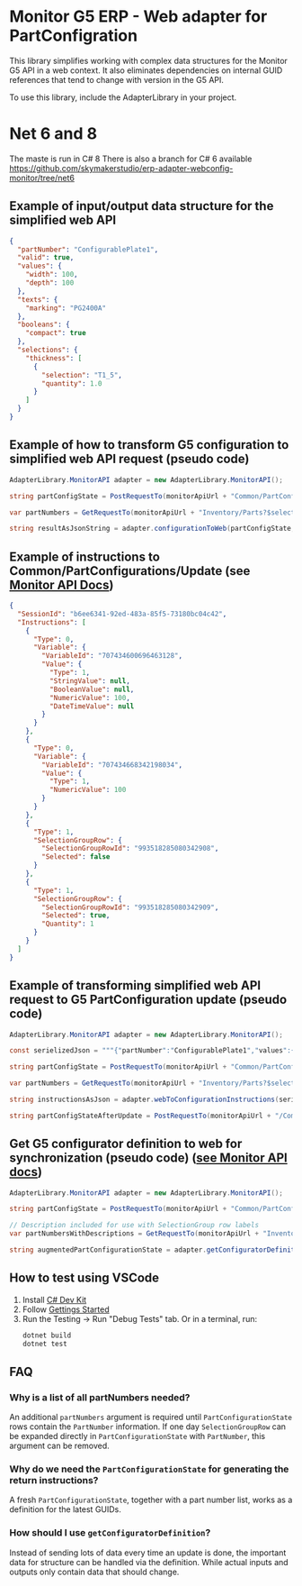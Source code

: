 # Monitor G5 ERP - Web adapter for PartConfigration

This library simplifies working with complex data structures for the Monitor G5 API in a web context. It also eliminates
dependencies on internal GUID references that tend to change with version in the G5 API.

To use this library, include the AdapterLibrary in your project.

# Net 6 and 8 
The maste is run in C# 8
There is also a branch for C# 6 available https://github.com/skymakerstudio/erp-adapter-webconfig-monitor/tree/net6


## Example of input/output data structure for the simplified web API

```json
{
  "partNumber": "ConfigurablePlate1",
  "valid": true,
  "values": {
    "width": 100,
    "depth": 100
  },
  "texts": {
    "marking": "PG2400A"
  },
  "booleans": {
    "compact": true
  },
  "selections": {
    "thickness": [
      {
        "selection": "T1_5",
        "quantity": 1.0
      }
    ]
  }
}
```

## Example of how to transform G5 configuration to simplified web API request (pseudo code)

```C#
AdapterLibrary.MonitorAPI adapter = new AdapterLibrary.MonitorAPI();

string partConfigState = PostRequestTo(monitorApiUrl + "Common/PartConfigurations/Get", args);

var partNumbers = GetRequestTo(monitorApiUrl + "Inventory/Parts?$select=Id,PartNumber", args);

string resultAsJsonString = adapter.configurationToWeb(partConfigState, partNumbers);
```

## Example of instructions to Common/PartConfigurations/Update (see [Monitor API Docs](https://api.monitor.se/api/Monitor.API.Common.Commands.PartConfigurations.UpdatePartConfiguration.html))

```json
{
  "SessionId": "b6ee6341-92ed-483a-85f5-73180bc04c42",
  "Instructions": [
    {
      "Type": 0,
      "Variable": {
        "VariableId": "707434600696463128",
        "Value": {
          "Type": 1,
          "StringValue": null,
          "BooleanValue": null,
          "NumericValue": 100,
          "DateTimeValue": null
        }
      }
    },
    {
      "Type": 0,
      "Variable": {
        "VariableId": "707434668342198034",
        "Value": {
          "Type": 1,
          "NumericValue": 100
        }
      }
    },
    {
      "Type": 1,
      "SelectionGroupRow": {
        "SelectionGroupRowId": "993518285080342908",
        "Selected": false
      }
    },
    {
      "Type": 1,
      "SelectionGroupRow": {
        "SelectionGroupRowId": "993518285080342909",
        "Selected": true,
        "Quantity": 1
      }
    }
  ]
}
```

## Example of transforming simplified web API request to G5 PartConfiguration update (pseudo code)

```C#
AdapterLibrary.MonitorAPI adapter = new AdapterLibrary.MonitorAPI();

const serielizedJson = """{"partNumber":"ConfigurablePlate1","values":{"width":123,"depth":456},"texts":{"marking":"PG2400A"},"selections":{"thickness":["T1_5"]}}""";

string partConfigState = PostRequestTo(monitorApiUrl + "Common/PartConfigurations/Get");

var partNumbers = GetRequestTo(monitorApiUrl + "Inventory/Parts?$select=Id,PartNumber");

string instructionsAsJson = adapter.webToConfigurationInstructions(serielizedJson, sessionId, partConfigStateResponse, partNumbersResponse);

string partConfigStateAfterUpdate = PostRequestTo(monitorApiUrl + "/Common/PartConfigurations/Update", instructionsAsJson)
```

## Get G5 configurator definition to web for synchronization (pseudo code) ([see Monitor API docs](https://api.monitor.se/api/Monitor.API.Common.Commands.PartConfigurations.GetPartConfiguration.html))

```C#
AdapterLibrary.MonitorAPI adapter = new AdapterLibrary.MonitorAPI();

string partConfigState = PostRequestTo(monitorApiUrl + "Common/PartConfigurations/Get", args);

// Description included for use with SelectionGroup row labels
var partNumbersWithDescriptions = GetRequestTo(monitorApiUrl + "Inventory/Parts?$select=Id,PartNumber,Description", args);

string augmentedPartConfigurationState = adapter.getConfiguratorDefinition(partConfigState, partNumbersWithDescriptions);
```

## How to test using VSCode

1. Install [C# Dev Kit](https://marketplace.visualstudio.com/items?itemName=ms-dotnettools.csdevkit)
2. Follow [Gettings Started](https://code.visualstudio.com/docs/csharp/get-started)
3. Run the Testing -> Run "Debug Tests" tab. Or in a terminal, run:
    ```sh
    dotnet build
    dotnet test
    ```

## FAQ

### Why is a list of all partNumbers needed?

An additional `partNumbers` argument is required until `PartConfigurationState` rows contain the `PartNumber`
information. If one day `SelectionGroupRow` can be expanded directly in `PartConfigurationState` with `PartNumber`, this
argument can be removed.

### Why do we need the `PartConfigurationState` for generating the return instructions?

A fresh `PartConfigurationState`, together with a part number list, works as a definition for the latest GUIDs.

### How should I use `getConfiguratorDefinition`?

Instead of sending lots of data every time an update is done, the important data for structure can be handled via the
definition. While actual inputs and outputs only contain data that should change.

